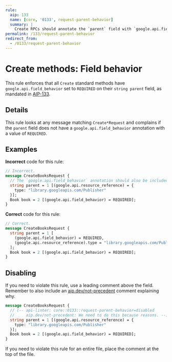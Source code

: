 ```yaml
---
rule:
  aip: 133
  name: [core, '0133', request-parent-behavior]
  summary: |
    Create RPCs should annotate the `parent` field with `google.api.field_behavior`.
permalink: /133/request-parent-behavior
redirect_from:
  - /0133/request-parent-behavior
---
```


# Create methods: Field behavior

This rule enforces that all `Create` standard methods have
`google.api.field_behavior` set to `REQUIRED` on their `string parent` field,
as mandated in [AIP-133][].

## Details

This rule looks at any message matching `Create*Request` and complains if the
`parent` field does not have a `google.api.field_behavior` annotation with a
value of `REQUIRED`.

## Examples

**Incorrect** code for this rule:

```proto
// Incorrect.
message CreateBooksRequest {
  // The `google.api.field_behavior` annotation should also be included.
  string parent = 1 [(google.api.resource_reference) = {
    type: "library.googleapis.com/Publisher"
  }];
  Book book = 2 [(google.api.field_behavior) = REQUIRED];
}
```

**Correct** code for this rule:

```proto
// Correct.
message CreateBooksRequest {
  string parent = 1 [
    (google.api.field_behavior) = REQUIRED,
    (google.api.resource_reference).type = "library.googleapis.com/Publisher"
  ];
  Book book = 2 [(google.api.field_behavior) = REQUIRED];
}
```

## Disabling

If you need to violate this rule, use a leading comment above the field.
Remember to also include an [aip.dev/not-precedent][] comment explaining why.

```proto
message CreateBooksRequest {
  // (-- api-linter: core::0133::request-parent-behavior=disabled
  //     aip.dev/not-precedent: We need to do this because reasons. --)
  string parent = 1 [(google.api.resource_reference) = {
    type: "library.googleapis.com/Publisher"
  }];
  Book book = 2 [(google.api.field_behavior) = REQUIRED];
}
```

If you need to violate this rule for an entire file, place the comment at the
top of the file.

[aip-133]: https://aip.dev/133
[aip.dev/not-precedent]: https://aip.dev/not-precedent

